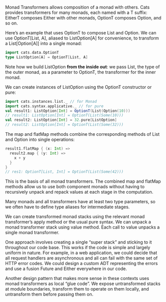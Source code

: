 Monad Transformers allows composition of a monad with others.
Cats provides transformers for many monads, each named with a T suffix:
EitherT composes Either with other monads, OptionT composes Option, and so on.

Here’s an example that uses OptionT to compose List and Option. We can use OptionT[List, A], aliased to ListOption[A] for convenience, to transform a List[Option[A]] into a single monad:
```scala
import cats.data.OptionT
type ListOption[A] = OptionT[List, A]
```
Note how we build ListOption **from the inside out**: we pass List, the type of the outer monad, as a parameter to OptionT, the transformer for the inner monad.

We can create instances of ListOption using the OptionT constructor or pure:
```scala
import cats.instances.list._ // for Monad
import cats.syntax.applicative._ // for pure
val result1: ListOption[Int] = OptionT(List(Option(10)))
// result1: ListOption[Int] = OptionT(List(Some(10)))
val result2: ListOption[Int] = 32.pure[ListOption]
// result2: ListOption[Int] = OptionT(List(Some(32)))
```

The map and flatMap methods combine the corresponding methods of List
and Option into single operations:
```scala
result1.flatMap { (x: Int) =>
  result2.map { (y: Int) =>
    x + y
  }
}
// res1: OptionT[List, Int] = OptionT(List(Some(42)))
```
This is the basis of all monad transformers. The combined map and flatMap
methods allow us to use both component monads without having to recursively
unpack and repack values at each stage in the computation.

Many monads and all transformers have at least two type parameters, so we often have to define type aliases for intermediate stages.

We can create transformed monad stacks using the relevant monad transformer’s apply method or the usual pure syntax.
We can unpack a monad transformer stack using value method. Each call to value unpacks a single monad transformer.

One approach involves creating a single “super stack” and sticking to it throughout our code base. 
This works if the code is simple and largely uniform in nature. 
For example, in a web application, we could decide that all request handlers are asynchronous and all can fail with the same set of HTTP error codes. 
We could design a custom ADT representing the errors and use a fusion Future and Either everywhere in our code.

Another design pattern that makes more sense in these contexts uses monad transformers as local “glue code”. 
We expose untransformed stacks at module boundaries, transform them to operate on them locally, and untransform them before passing them on.